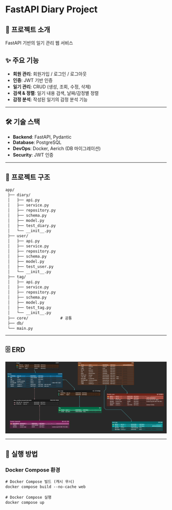 # FastAPI Diary Project

## 📌 프로젝트 소개

FastAPI 기반의 일기 관리 웹 서비스

## ✨ 주요 기능

- **회원 관리**: 회원가입 / 로그인 / 로그아웃
- **인증**: JWT 기반 인증
- **일기 관리**: CRUD (생성, 조회, 수정, 삭제)
- **검색 & 정렬**: 일기 내용 검색, 날짜/감정별 정렬
- **감정 분석**: 작성된 일기의 감정 분석 기능

---

## 🛠 기술 스택

- **Backend**: FastAPI, Pydantic
- **Database**: PostgreSQL
- **DevOps**: Docker, Aerich (DB 마이그레이션)
- **Security**: JWT 인증

---

## 📂 프로젝트 구조

```plaintext
app/
 ├── diary/
 │   ├── api.py
 │   ├── service.py
 │   ├── repository.py
 │   ├── schema.py
 │   ├── model.py
 │   ├── test_diary.py
 │   └── __init__.py
 ├── user/
 │   ├── api.py
 │   ├── service.py
 │   ├── repository.py
 │   ├── schema.py
 │   ├── model.py
 │   ├── test_user.py
 │   └── __init__.py
 ├── tag/
 │   ├── api.py
 │   ├── service.py
 │   ├── repository.py
 │   ├── schema.py
 │   ├── model.py
 │   ├── test_tag.py
 │   └── __init__.py
 ├── core/              # 공통
 ├── db/
 └── main.py
```

---

## 🗄 ERD

![alt text](image.png)

---

## 🚀 실행 방법

### Docker Compose 환경

```shell
# Docker Compose 빌드 (캐시 무시)
docker compose build --no-cache web

# Docker Compose 실행
docker compose up

```

